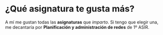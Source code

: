 # ¿Qué asignatura te gusta más?

A mí me gustan todas las **asignaturas** que *imparto*. Si tengo que elegir una, me decantaría por **Planificación y administración de redes** de 1º ASIR. 
